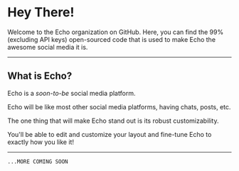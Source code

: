 # Hey There!
Welcome to the Echo organization on GitHub. Here, you can find the 99% (excluding API keys) open-sourced code that is used to make Echo the awesome social media it is.

---

## What is Echo?

Echo is a *soon-to-be* social media platform.

Echo will be like most other social media platforms, having chats, posts, etc.

The one thing that will make Echo stand out is its robust customizability.

You'll be able to edit and customize your layout and fine-tune Echo to exactly how you like it!

---

`...MORE COMING SOON`

